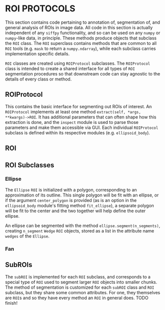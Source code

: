 # ROI PROTOCOLS

This section contains code pertaining to annotation of, segmentation of,
and general analysis of ROIs in image data. All code in this section is
actually independent of any `siffpy` functionality, and so can be used
on any `numpy` or `numpy`-like data, in principle. These methods produce
objects that subclass the `ROI` class. The `ROI` superclass contains methods
that are common to all `ROI` tools (e.g. `mask` to return a `numpy.ndarray`),
while each subclass carries implementation specific details.

`ROI` classes are created using `ROIProtocol` subclasses. The `ROIProtocol`
class is intended to create a shared interface for all types of `ROI`
segmentation procedures so that downstream code can stay agnostic to
the details of every class or method.

## ROIProtocol

This contains the basic interface for segmenting out ROIs of interest.
An `ROIProtocol` implements at least one method `extract(self, *args, **kwargs)->ROI`. It has additional parameters that can often shape how this extraction
is done, and the `inspect` module is used to parse those parameters and
make them accessible via GUI. Each individual `ROIProtocol` subclass is
defined within its respective modules (e.g. `ellipsoid_body`).

## ROI

## ROI Subclasses

### Ellipse

The `Ellipse` `ROI` is initialized with a polygon, corresponding to an approximation of its outline. This single polygon will be fit with
an ellipse, or if the argument `center_polygon` is provided (as is an option in the `ellipsoid_body` module's fitting method `fit_ellipse`),
a separate polygon will be fit to the center and the two together will help define the outer ellipse.

An ellipse can be segmented with the method `ellipse.segment(n_segments)`, creating `n_segment` `Wedge` `ROI` objects, stored as a list
in the attribute name `wedges` of the `Ellipse`.

### Fan

## SubROIs

The `subROI` is implemented for each `ROI` subclass, and corresponds to a special type of `ROI` used to segment larger `ROI`
objects into smaller chunks. The method of segmentation is customized for each `subROI` class and `ROI` subclass, but they
share some common attributes. For one, they themselves are `ROI`s and so they have every method an `ROI` in general does.
TODO finish!